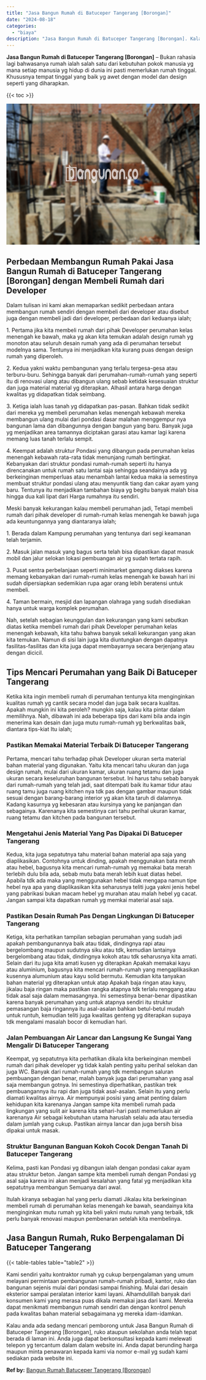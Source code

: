 ```yaml
---
title: "Jasa Bangun Rumah di Batuceper Tangerang [Borongan]"
date: "2024-08-18"
categories: 
  - "biaya"
description: "Jasa Bangun Rumah di Batuceper Tangerang [Borongan]. Kalau anda ada sedang mencari pemborong untuk Jasa Bangun Rumah di Batuceper Tangerang [Borongan], ruk..."
---
```


**Jasa Bangun Rumah di Batuceper Tangerang \[Borongan\]** – Bukan rahasia lagi bahwasanya rumah ialah salah satu dari kebutuhan pokok manusia yg mana setiap manusia yg hidup di dunia ini pasti memerlukan rumah tinggal. Khususnya tempat tinggal yang baik yg awet dengan model dan design seperti yang diharapkan.

{{< toc >}}

![Jasa Bangun Rumah di Batuceper Tangerang [Borongan]](/images/borong-bangunan-03.png)

## Perbedaan Membangun Rumah Pakai Jasa Bangun Rumah di Batuceper Tangerang \[Borongan\] dengan Membeli Rumah dari Developer

Dalam tulisan ini kami akan memaparkan sedikit perbedaan antara membangun rumah sendiri dengan membeli dari developer atau disebut juga dengan membeli jadi dari developer, perbedaan dari keduanya ialah;

1\. Pertama jika kita membeli rumah dari pihak Developer perumahan kelas menengah ke bawah, maka yg akan kita temukan adalah design rumah yg monoton atau seluruh desain rumah yang ada di perumahan tersebut modelnya sama. Tentunya ini menjadikan kita kurang puas dengan design rumah yang diperoleh.

2\. Kedua yakni waktu pembangunan yang terlalu tergesa-gesa atau terburu-buru. Sehingga banyak dari perumahan-rumah-rumah yang seperti itu di renovasi ulang atau dibangun ulang sebab ketidak kesesuaian struktur dan juga material material yg diterapkan. Alhasil antara harga dengan kwalitas yg didapatkan tidak seimbang.

3\. Ketiga ialah luas tanah yg didapatkan pas-pasan. Bahkan tidak sedikit dari mereka yg membeli perumahan kelas menengah kebawah mereka membangun ulang mulai dari pondasi dasar malahan menggempur nya bangunan lama dan dibangunnya dengan bangun yang baru. Banyak juga yg menjadikan area tamannya diciptakan garasi atau kamar lagi karena memang luas tanah terlalu sempit.

4\. Keempat adalah struktur Pondasi yang dibangun pada perumahan kelas menengah kebawah rata-rata tidak menunjang rumah bertingkat. Kebanyakan dari struktur pondasi rumah-rumah seperti itu hanya direncanakan untuk rumah satu lantai saja sehingga seandainya ada yg berkeinginan memperluas atau menambah lantai kedua maka ia semestinya membuat struktur pondasi ulang atau menyuntik tiang dan cakar ayam yang baru. Tentunya itu menjadikan tambahan biaya yg begitu banyak malah bisa hingga dua kali lipat dari Harga rumahnya itu sendiri.

Meski banyak kekurangan kalau membeli perumahan jadi, Tetapi membeli rumah dari pihak developer di rumah-rumah kelas menengah ke bawah juga ada keuntungannya yang diantaranya ialah;

1\. Berada dalam Kampung perumahan yang tentunya dari segi keamanan telah terjamin.

2\. Masuk jalan masuk yang bagus serta telah bisa dipastikan dapat masuk mobil dan jalur selokan lokasi pembuangan air yg sudah tertata rapih.

3\. Pusat sentra perbelanjaan seperti minimarket gampang diakses karena memang kebanyakan dari rumah-rumah kelas menengah ke bawah hari ini sudah dipersiapkan sedemikian rupa agar orang lebih beratensi untuk membeli.

4\. Taman bermain, mesjid dan lapangan olahraga yang sudah disediakan hanya untuk warga komplek perumahan.

Nah, setelah sebagian keunggulan dan kekurangan yang kami sebutkan diatas ketika membeli rumah dari pihak Developer perumahan kelas menengah kebawah, kita tahu bahwa banyak sekali kekurangan yang akan kita temukan. Namun di sisi lain juga kita diuntungkan dengan dapatnya fasilitas-fasilitas dan kita juga dapat membayarnya secara berjenjang atau dengan dicicil.

## Tips Mencari Perumahan yang Baik Di Batuceper Tangerang

Ketika kita ingin membeli rumah di perumahan tentunya kita menginginkan kualitas rumah yg cantik secara model dan juga baik secara kualitas. Apakah mungkin ini kita peroleh? mungkin saja, kalau kita pintar dalam memilihnya. Nah, dibawah ini ada beberapa tips dari kami bila anda ingin menerima kan desain dan juga mutu rumah-rumah yg berkwalitas baik, diantara tips-kiat Itu ialah;

### Pastikan Memakai Material Terbaik Di Batuceper Tangerang

Pertama, mencari tahu terhadap pihak Developer ukuran serta material bahan material yang digunakan. Yaitu kita mencari tahu ukuran dan juga design rumah, mulai dari ukuran kamar, ukuran ruang tetamu dan juga ukuran secara keseluruhan bangunan tersebut. Ini harus tahu sebab banyak dari rumah-rumah yang telah jadi, saat ditempati baik itu kamar tidur atau ruang tamu juga ruang kitchen nya tdk pas dengan gambar maupun tidak sesuai dengan barang-barang interior yg akan kita taruh di dalamnya. Kadang kasurnya yg kebesaran atau kursinya yang ke panjangan dan sebagainya. Karenanya kita semestinya cari tahu perihal ukuran kamar, ruang tetamu dan kitchen pada bangunan tersebut.

### Mengetahui Jenis Material Yang Pas Dipakai Di Batuceper Tangerang

Kedua, kita juga sepatutnya tahu material bahan material apa saja yang diaplikasikan. Contohnya untuk dinding, apakah menggunakan bata merah atau hebel, bagusnya kita mencari rumah-rumah yg memakai bata merah terlebih dulu bila ada, sebab mutu bata merah lebih kuat diatas hebel. Apabila tdk ada maka yang menggunakan hebel tidak mengapa namun tipe hebel nya apa yang diaplikasikan kita seharusnya teliti juga yakni jenis hebel yang pabrikasi bukan macam hebel yg murahan atau malah hebel yg cacat. Jangan sampai kita dapatkan rumah yg memkai material asal saja.

### Pastikan Desain Rumah Pas Dengan Lingkungan Di Batuceper Tangerang

Ketiga, kita perhatikan tampilan sebagian perumahan yang sudah jadi apakah pembangunannya baik atau tidak, dindingnya rapi atau bergelombang maupun sudutnya siku atau tdk, kemudian lantainya bergelombang atau tidak, dindingnya kokoh atau tdk seharusnya kita amati. Selain dari itu juga kita amati kusen yg diterapkan Apakah memakai kayu atau aluminium, bagusnya kita mencari rumah-rumah yang mengaplikasikan kusennya alumunium atau kayu solid bermutu. Kemudian kita tanyakan bahan material yg diterapkan untuk atap Apakah baja ringan atau kayu, jikalau baja ringan maka pastikan rangka atapnya tdk terlalu renggang atau tidak asal saja dalam memasangnya. Ini semestinya benar-benar dipastikan karena banyak perumahan yang untuk atapnya sendiri itu struktur pemasangan baja ringannya itu asal-asalan bahkan betul-betul mudah untuk runtuh, kemudian teliti juga kwalitas genteng yg diterapkan supaya tdk mengalami masalah bocor di kemudian hari.

### Jalan Pembuangan Air Lancar dan Langsung Ke Sungai Yang Mengalir Di Batuceper Tangerang

Keempat, yg sepatutnya kita perhatikan dikala kita berkeinginan membeli rumah dari pihak developer yg tidak kalah penting yaitu perihal selokan dan juga WC. Banyak dari rumah-rumah yang tdk membangun saluran pembuangan dengan benar, malah banyak juga dari perumahan yang asal saja membangun gotnya. Ini semestinya diperhatikan, pastikan trek pembuangannya itu rapi dan juga tidak asal-asalan. Selain itu yang perlu diamati kwalitas airnya. Air mempunyai posisi yang amat penting dalam kehidupan kita karenanya Jangan sampe kita membeli rumah pada lingkungan yang sulit air karena kita sehari-hari pasti memerlukan air karenanya Air sebagai kebutuhan utama haruslah selalu ada atau tersedia dalam jumlah yang cukup. Pastikan airnya lancar dan juga bersih bisa dipakai untuk masak.

### Struktur Bangunan Banguan Kokoh Cocok Dengan Tanah Di Batuceper Tangerang

Kelima, pasti kan Pondasi yg dibangun ialah dengan pondasi cakar ayam atau struktur beton. Jangan sampe kita membeli rumah dengan Pondasi yg asal saja karena ini akan menjadi kesalahan yang fatal yg menjadikan kita sepatutnya membangun Semuanya dari awal.

Itulah kiranya sebagian hal yang perlu diamati Jikalau kita berkeinginan membeli rumah di perumahan kelas menengah ke bawah, seandainya kita menginginkan mutu rumah yg kita beli yakni mutu rumah yang terbaik, tdk perlu banyak renovasi maupun pembenaran setelah kita membelinya.

## Jasa Bangun Rumah, Ruko Berpengalaman Di Batuceper Tangerang

{{< table-tables table="table2" >}}

Kami sendiri yaitu kontraktor rumah yg cukup berpengalaman yang umum melayani permintaan pembangunan rumah-rumah pribadi, kantor, ruko dan bangunan sejenis mulai dari pondasi sampai finishing. Mulai dari desain eksterior sampai peralatan interior kami layani. Alhamdulillah banyak dari konsumen kami yang merasa puas dikala memakai jasa dari kami. Mereka dapat menikmati membangun rumah sendiri dan dengan kontrol penuh pada kwalitas bahan material sebagaimana yg mereka idam-idamkan.

Kalau anda ada sedang mencari pemborong untuk Jasa Bangun Rumah di Batuceper Tangerang \[Borongan\], ruko ataupun sekolahan anda telah tepat berada di laman ini. Anda juga dapat berkonsultasi kepada kami melewati telepon yg tercantum dalam dalam website ini. Anda dapat berunding harga maupun minta penawaran kepada kami via nomor e-mail yg sudah kami sediakan pada website ini.

**Ref by:** [Bangun Rumah Batuceper Tangerang [Borongan]](https://id.wikipedia.org/wiki/Bangun)
